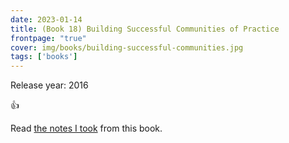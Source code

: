 ```yaml
---
date: 2023-01-14
title: (Book 18) Building Successful Communities of Practice
frontpage: "true"
cover: img/books/building-successful-communities.jpg
tags: ['books']
---
```


Release year: 2016

👍

Read [the notes I took](/books/building-successful-communities.pdf) from this book.
